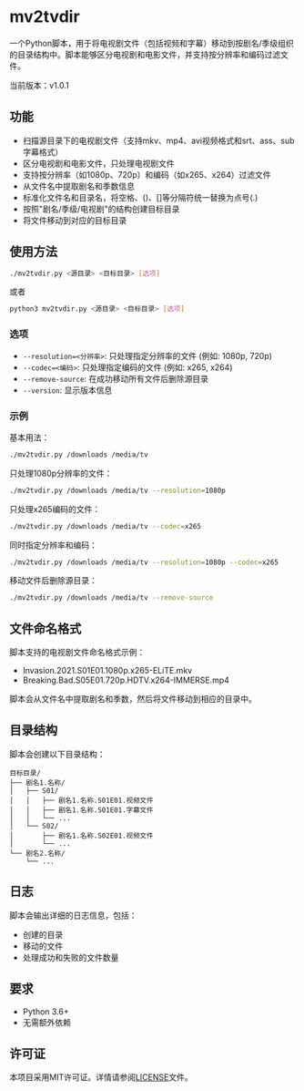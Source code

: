 # mv2tvdir

一个Python脚本，用于将电视剧文件（包括视频和字幕）移动到按剧名/季级组织的目录结构中。脚本能够区分电视剧和电影文件，并支持按分辨率和编码过滤文件。

当前版本：v1.0.1

## 功能

- 扫描源目录下的电视剧文件（支持mkv、mp4、avi视频格式和srt、ass、sub字幕格式）
- 区分电视剧和电影文件，只处理电视剧文件
- 支持按分辨率（如1080p、720p）和编码（如x265、x264）过滤文件
- 从文件名中提取剧名和季数信息
- 标准化文件名和目录名，将空格、()、[]等分隔符统一替换为点号(.)
- 按照"剧名/季级/电视剧"的结构创建目标目录
- 将文件移动到对应的目标目录

## 使用方法

```bash
./mv2tvdir.py <源目录> <目标目录> [选项]
```

或者

```bash
python3 mv2tvdir.py <源目录> <目标目录> [选项]
```

### 选项

- `--resolution=<分辨率>`: 只处理指定分辨率的文件 (例如: 1080p, 720p)
- `--codec=<编码>`: 只处理指定编码的文件 (例如: x265, x264)
- `--remove-source`: 在成功移动所有文件后删除源目录
- `--version`: 显示版本信息

### 示例

基本用法：
```bash
./mv2tvdir.py /downloads /media/tv
```

只处理1080p分辨率的文件：
```bash
./mv2tvdir.py /downloads /media/tv --resolution=1080p
```

只处理x265编码的文件：
```bash
./mv2tvdir.py /downloads /media/tv --codec=x265
```

同时指定分辨率和编码：
```bash
./mv2tvdir.py /downloads /media/tv --resolution=1080p --codec=x265
```

移动文件后删除源目录：
```bash
./mv2tvdir.py /downloads /media/tv --remove-source
```

## 文件命名格式

脚本支持的电视剧文件命名格式示例：

- Invasion.2021.S01E01.1080p.x265-ELiTE.mkv
- Breaking.Bad.S05E01.720p.HDTV.x264-IMMERSE.mp4

脚本会从文件名中提取剧名和季数，然后将文件移动到相应的目录中。

## 目录结构

脚本会创建以下目录结构：

```
目标目录/
├── 剧名1.名称/
│   ├── S01/
│   │   ├── 剧名1.名称.S01E01.视频文件
│   │   ├── 剧名1.名称.S01E01.字幕文件
│   │   └── ...
│   └── S02/
│       ├── 剧名1.名称.S02E01.视频文件
│       └── ...
└── 剧名2.名称/
    └── ...
```

## 日志

脚本会输出详细的日志信息，包括：

- 创建的目录
- 移动的文件
- 处理成功和失败的文件数量

## 要求

- Python 3.6+
- 无需额外依赖

## 许可证

本项目采用MIT许可证。详情请参阅[LICENSE](LICENSE)文件。